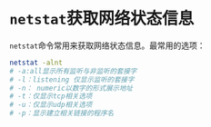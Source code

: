 # `netstat`获取网络状态信息

`netstat`命令常用来获取网络状态信息。最常用的选项：

```bash
netstat -alnt 
# -a:all显示所有监听与非监听的套接字
# -l：listening 仅显示监听的套接字
# -n： numeric以数字的形式展示地址
# -t：仅显示tcp相关选项
# -u：仅显示udp相关选项
# -p：显示建立相关链接的程序名
```

